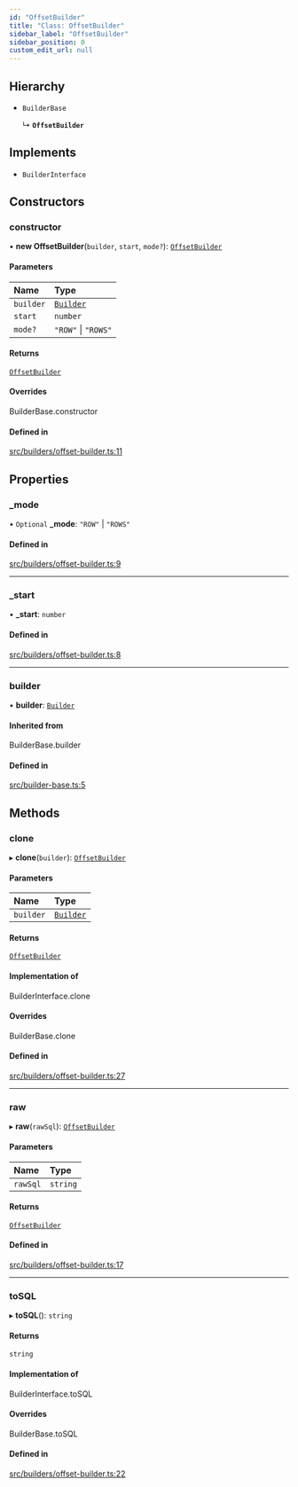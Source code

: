 ```yaml
---
id: "OffsetBuilder"
title: "Class: OffsetBuilder"
sidebar_label: "OffsetBuilder"
sidebar_position: 0
custom_edit_url: null
---
```


## Hierarchy

- `BuilderBase`

  ↳ **`OffsetBuilder`**

## Implements

- `BuilderInterface`

## Constructors

### constructor

• **new OffsetBuilder**(`builder`, `start`, `mode?`): [`OffsetBuilder`](OffsetBuilder.md)

#### Parameters

| Name | Type |
| :------ | :------ |
| `builder` | [`Builder`](Builder.md) |
| `start` | `number` |
| `mode?` | ``"ROW"`` \| ``"ROWS"`` |

#### Returns

[`OffsetBuilder`](OffsetBuilder.md)

#### Overrides

BuilderBase.constructor

#### Defined in

[src/builders/offset-builder.ts:11](https://github.com/alesmenzel/sql-builder/blob/e62707c/src/builders/offset-builder.ts#L11)

## Properties

### \_mode

• `Optional` **\_mode**: ``"ROW"`` \| ``"ROWS"``

#### Defined in

[src/builders/offset-builder.ts:9](https://github.com/alesmenzel/sql-builder/blob/e62707c/src/builders/offset-builder.ts#L9)

___

### \_start

• **\_start**: `number`

#### Defined in

[src/builders/offset-builder.ts:8](https://github.com/alesmenzel/sql-builder/blob/e62707c/src/builders/offset-builder.ts#L8)

___

### builder

• **builder**: [`Builder`](Builder.md)

#### Inherited from

BuilderBase.builder

#### Defined in

[src/builder-base.ts:5](https://github.com/alesmenzel/sql-builder/blob/e62707c/src/builder-base.ts#L5)

## Methods

### clone

▸ **clone**(`builder`): [`OffsetBuilder`](OffsetBuilder.md)

#### Parameters

| Name | Type |
| :------ | :------ |
| `builder` | [`Builder`](Builder.md) |

#### Returns

[`OffsetBuilder`](OffsetBuilder.md)

#### Implementation of

BuilderInterface.clone

#### Overrides

BuilderBase.clone

#### Defined in

[src/builders/offset-builder.ts:27](https://github.com/alesmenzel/sql-builder/blob/e62707c/src/builders/offset-builder.ts#L27)

___

### raw

▸ **raw**(`rawSql`): [`OffsetBuilder`](OffsetBuilder.md)

#### Parameters

| Name | Type |
| :------ | :------ |
| `rawSql` | `string` |

#### Returns

[`OffsetBuilder`](OffsetBuilder.md)

#### Defined in

[src/builders/offset-builder.ts:17](https://github.com/alesmenzel/sql-builder/blob/e62707c/src/builders/offset-builder.ts#L17)

___

### toSQL

▸ **toSQL**(): `string`

#### Returns

`string`

#### Implementation of

BuilderInterface.toSQL

#### Overrides

BuilderBase.toSQL

#### Defined in

[src/builders/offset-builder.ts:22](https://github.com/alesmenzel/sql-builder/blob/e62707c/src/builders/offset-builder.ts#L22)
